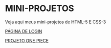 # MINI-PROJETOS

Veja aqui meus mini-projetos de HTML-5 E CSS-3

<a href="https://cleudojunior.github.io/mini-projetos/Página-de-login/index.html"> PÁGINA DE LOGIN </a>

<a href="https://cleudojunior.github.io/mini-projetos/projeto-one-piece/index.html"> PROJETO ONE PIECE </a>